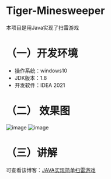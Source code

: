 # Tiger-Minesweeper
本项目是用Java实现了扫雷游戏

# （一）开发环境
- 操作系统：windows10
- JDK版本：1.8
- 开发软件：IDEA 2021

# （二） 效果图
![image](https://user-images.githubusercontent.com/63136514/149510571-0ed96fba-301f-42d3-99da-2910315abbd2.png)
![image](https://user-images.githubusercontent.com/63136514/149511161-7e4fa97f-d7cc-4e00-880a-969ead3cd54f.png)

# （三）讲解
可查看该博客：[JAVA实现简单扫雷游戏](https://blog.csdn.net/weixin_44689154/article/details/96605637?spm=1001.2014.3001.5502)
